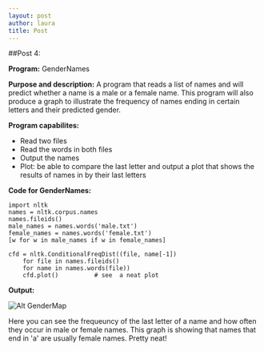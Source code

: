 ```yaml
---
layout: post
author: laura
title: Post
---
```



##Post 4:

__Program:__ GenderNames

__Purpose and description:__ A program that reads a list of names and will predict whether a name is a male or a female name. This program will also produce a graph to illustrate the frequency of names ending in certain letters and their predicted gender.
	
__Program capabilites:__
* Read two files
* Read the words in both files
* Output the names
* Plot: be able to compare the last letter and  output a plot that shows the results of names in by their last letters

	
__Code for GenderNames:__

```
import nltk
names = nltk.corpus.names
names.fileids()
male_names = names.words('male.txt')
female_names = names.words('female.txt')
[w for w in male_names if w in female_names]
	
cfd = nltk.ConditionalFreqDist((file, name[-1])
	for file in names.fileids()
	for name in names.words(file))
	cfd.plot()    		# see  a neat plot
```						

__Output:__

![Alt GenderMap](http://puu.sh/8rBAw.png)

Here you can see the frequeuncy of the last letter of a name and how often they occur in male or female names. This graph is showing that names that end in 'a' are usually female names. Pretty neat!
